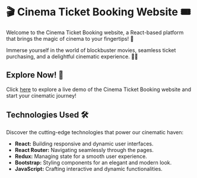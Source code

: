 # 🎬 Cinema Ticket Booking Website 🎟️

Welcome to the Cinema Ticket Booking website, a React-based platform that brings the magic of cinema to your fingertips! 🍿

Immerse yourself in the world of blockbuster movies, seamless ticket purchasing, and a delightful cinematic experience. 🎥✨

## Explore Now! 🚀

Click [here](#) to explore a live demo of the Cinema Ticket Booking website and start your cinematic journey!

## Technologies Used 🛠️

Discover the cutting-edge technologies that power our cinematic haven:

- **React:** Building responsive and dynamic user interfaces.
- **React Router:** Navigating seamlessly through the pages.
- **Redux:** Managing state for a smooth user experience.
- **Bootstrap:** Styling components for an elegant and modern look.
- **JavaScript:** Crafting interactive and dynamic functionalities.

